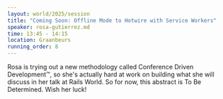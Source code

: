 ```yaml
---
layout: world/2025/session
title: "Coming Soon: Offline Mode to Hotwire with Service Workers"
speaker: rosa-gutierrez.md
time: 13:45 - 14:15
location: Graanbeurs
running_order: 8
---
```


Rosa is trying out a new methodology called Conference Driven Development™, so she's actually hard at work on building what she will discuss in her talk at Rails World. So for now, this abstract is To Be Determined. Wish her luck!
